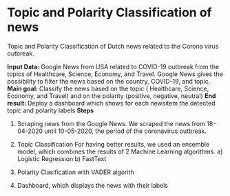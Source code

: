 # Topic and Polarity Classification of news
Topic and Polarity Classification of Dutch news related to the Corona virus outbreak. 

<strong> Input Data: </strong> Google News from USA related to COVID-19 outbreak from the topics of Healthcare, Science, Economy, and Travel. Google News gives the possibility to filter the news based on the country, COVID-19, and topic. </br>
<strong> Main goal: </strong> Classify the news based on the topic ( Healthcare, Science, Economy, and Travel) and on the polarity (positive, negative, neutral)
<strong> End result: </strong> Deploy a dashboard which shows for each newsitem the detected topic and polarity labels 
<strong>Steps </strong>

1) Scraping news from the Google News. 
We scraped the news from 18-04-2020 until 10-05-2020, the period of the coronavirus outbreak. 

2) Topic Classification
For having better results, we used an ensemble model, which combines the results of 2 Machine Learning algorithms. 
  a) Logistic Regression
  b) FastText
3) Polarity Clasification with VADER algorith

4) Dashboard, which displays the news with their labels
